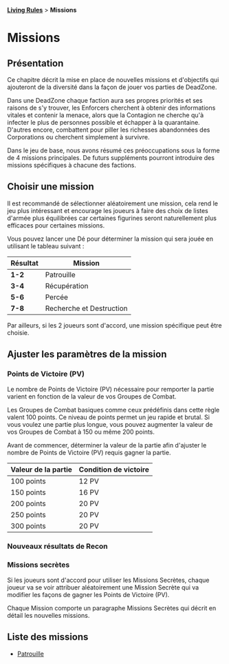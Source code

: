 **[Living Rules](../contents.md)** > **Missions**

# Missions

## Présentation
Ce chapitre décrit la mise en place de nouvelles missions et d'objectifs qui ajouteront de la diversité dans la façon de jouer vos parties de DeadZone.

Dans une DeadZone chaque faction aura ses propres priorités et ses raisons de s'y trouver, les Enforcers cherchent à obtenir des informations vitales et contenir la menace, alors que la Contagion ne cherche qu'à infecter le plus de personnes possible et échapper à la quarantaine. D'autres encore, combattent pour piller les richesses abandonnées des Corporations ou cherchent simplement à survivre.

Dans le jeu de base, nous avons résumé ces préoccupations sous la forme de 4 missions principales. De futurs suppléments pourront introduire des missions spécifiques à chacune des factions.


## Choisir une mission
Il est recommandé de sélectionner aléatoirement une mission, cela rend le jeu plus intéressant et encourage les joueurs à faire des choix de listes d'armée plus équilibrées car certaines figurines seront naturellement plus efficaces pour certaines missions.

Vous pouvez lancer une Dé pour déterminer la mission qui sera jouée en utilisant le tableau suivant :

|Résultat|Mission|
|---|---|
|**1-2**|Patrouille|
|**3-4**|Récupération|
|**5-6**|Percée|
|**7-8**|Recherche et Destruction|

Par ailleurs, si les 2 joueurs sont d'accord, une mission spécifique peut être choisie.


## Ajuster les paramètres de la mission

### Points de Victoire (PV)
Le nombre de Points de Victoire (PV) nécessaire pour remporter la partie varient en fonction de la valeur de vos Groupes de Combat.

Les Groupes de Combat basiques comme ceux prédéfinis dans cette règle valent 100 points. Ce niveau de points permet un jeu rapide et brutal. Si vous voulez une partie plus longue, vous pouvez augmenter la valeur de vos Groupes de Combat à 150 ou même 200 points.

Avant de commencer, déterminer la valeur de la partie afin d'ajuster le nombre de Points de Victoire (PV) requis gagner la partie.

|Valeur de la partie|Condition de victoire|
|---|---|
|100 points|12 PV|
|150 points|16 PV|
|200 points|20 PV|
|250 points|20 PV|
|300 points|20 PV|

### Nouveaux résultats de Recon

### Missions secrètes
Si les joueurs sont d'accord pour utiliser les Missions Secrètes, chaque joueur va se voir attribuer aléatoirement une Mission Secrète qui va modifier les façons de gagner les Points de Victoire (PV).

Chaque Mission comporte un paragraphe Missions Secrètes qui décrit en détail les nouvelles missions.

## Liste des missions
+ [Patrouille](patrol/contents.md)

